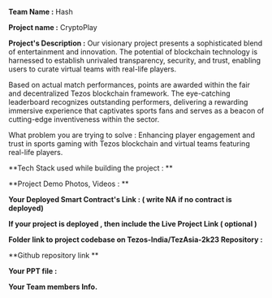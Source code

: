 **Team Name :** Hash

**Project name :** CryptoPlay

**Project's Description :** Our visionary project presents a sophisticated blend of entertainment and innovation. The potential of blockchain technology is harnessed to establish unrivaled transparency, security, and trust, enabling users to curate virtual teams with real-life players.

Based on actual match performances, points are awarded within the fair and decentralized Tezos blockchain framework. 
The eye-catching leaderboard recognizes outstanding performers, delivering a rewarding immersive experience that captivates sports fans and serves as a beacon of cutting-edge inventiveness within the sector.

What problem you are trying to solve : Enhancing player engagement and trust in sports gaming with Tezos blockchain and virtual teams featuring real-life players.

**Tech Stack used while building the project : **

**Project Demo Photos, Videos :  **

**Your Deployed Smart Contract's Link : ( write NA if no contract is deployed)**

**If your project is deployed , then include the Live Project Link ( optional )**

**Folder link to project codebase on Tezos-India/TezAsia-2k23 Repository :**

**Github repository link **

**Your PPT file  :** 

**Your Team members Info.**
